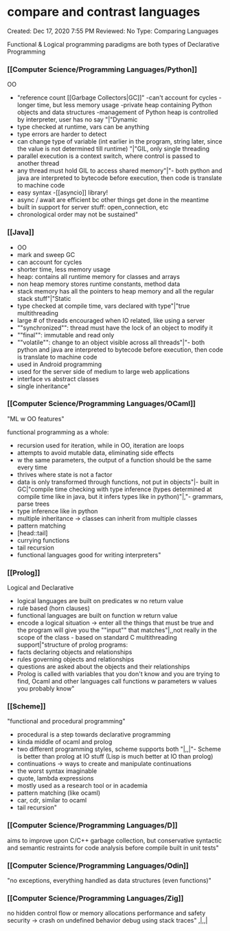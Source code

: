 # compare and contrast languages

Created: Dec 17, 2020 7:55 PM
Reviewed: No
Type: Comparing Languages

Functional & Logical programming paradigms are both types of Declarative Programming

### [[Computer Science/Programming Languages/Python]]
OO
- "reference count [[Garbage Collectors|GC]]"
-can't account for cycles
-longer time, but less memory usage
-private heap containing Python objects and data structures
-management of Python heap is controlled by interpreter, user has no say
"|"Dynamic
- type checked at runtime, vars can be anything
- type errors are harder to detect
- can change type of variable (int earlier in the program, string later, since the value is not determined till runtime) "|"GIL, only single threading
- parallel execution is a context switch, where control is passed to another thread
- any thread must hold GIL to access shared memory"|"- both python and java are interpreted to bytecode before execution, then code is translate to machine code 
- easy syntax
-[[asyncio]] library!
- async / await are efficient bc other things get done in the meantime
- built in support for server stuff: open_connection, etc
- chronological order may not be sustained"



### [[Java]]
- OO
- mark and sweep GC
- can account for cycles
- shorter time, less memory usage
- heap: contains all runtime memory for classes and arrays
- non heap memory stores runtime constants, method data
- stack memory has all the pointers to heap memory and all the regular stack stuff"|"Static
- type checked at compile time, vars declared with type"|"true multithreading
- large # of threads encouraged when IO related, like using a server
- ""synchronized"": thread must have the lock of an object to modify it
- ""final"": immutable and read only
- ""volatile"": change to an object visible across all threads"|"- both python and java are interpreted to bytecode before execution, then code is translate to machine code 
- used in Android programming
- used for the server side of medium to large web applications
- interface vs abstract classes
- single inheritance"



### [[Computer Science/Programming Languages/OCaml]] 

"ML w OO features"

functional programming as a whole: 
- recursion used for iteration, while in OO, iteration are loops
- attempts to avoid mutable data, eliminating side effects
- w the same parameters, the output of a function should be the same every time
- thrives where state is not a factor
- data is only transformed through functions, not put in objects"|- built in GC|"compile time checking with type inference (types determined at compile time like in java, but it infers types like in python)"|,"- grammars, parse trees
- type inference like in python
- multiple inheritance → classes can inherit from multiple classes
- pattern matching
- [head::tail]
- currying functions
- tail recursion
- functional languages good for writing interpreters"


### [[Prolog]]
Logical and Declarative
- logical languages are built on predicates w no return value
- rule based (horn clauses)
- functional languages are built on function w return value
- encode a logical situation → enter all the things that must be true and the program will give you the ""input"" that matches"|,,not really in the scope of the class - based on standard C multithreading support|"structure of prolog programs: 
- facts declaring objects and relationships 
- rules governing objects and relationships
- questions are asked about the objects and their relationships
- Prolog is called with variables that you don't know and you are trying to find, Ocaml and other languages call functions w parameters w values you probably know"


### [[Scheme]]
"functional and procedural programming"
- procedural is a step towards declarative programming 
- kinda middle of ocaml and prolog
- two different programming styles, scheme supports both "|,,|"- Scheme is better than prolog at IO stuff (Lisp is much better at IO than prolog)
- continuations → ways to create and manipulate continuations
- the worst syntax imaginable
- quote, lambda expressions
- mostly used as a research tool or in academia
- pattern matching (like ocaml)
- car, cdr, similar to ocaml
- tail recursion"


### [[Computer Science/Programming Languages/D]]
aims to improve upon C/C++
garbage collection, but conservative
syntactic and semantic restraints for code analysis before compile
built in unit tests"


### [[Computer Science/Programming Languages/Odin]]
"no exceptions, everything handled as data structures (even functions)"


### [[Computer Science/Programming Languages/Zig]]
no hidden control flow or memory allocations
performance and safety 
security → crash on undefined behavior 
debug using stack traces"
,|,,|